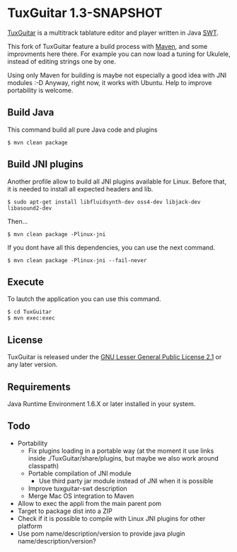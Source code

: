 TuxGuitar 1.3-SNAPSHOT
======================

[TuxGuitar](http://tuxguitar.herac.com.ar/) is a multitrack tablature editor and player written in Java [SWT](http://www.eclipse.org/swt/).

This fork of TuxGuitar feature a build process with [Maven](http://http://maven.apache.org/), and some improvments here there.
For example you can now load a tuning for Ukulele, instead of editing strings one by one.

Using only Maven for building is maybe not especially a good idea with JNI modules :-D Anyway, right now, it works with Ubuntu. Help to improve portability is welcome.

Build Java
----------

This command build all pure Java code and plugins

    $ mvn clean package

Build JNI plugins
-----------------

Another profile allow to build all JNI plugins available for Linux.
Before that, it is needed to install all expected headers and lib.

    $ sudo apt-get install libfluidsynth-dev oss4-dev libjack-dev libasound2-dev

Then...

    $ mvn clean package -Plinux-jni

If you dont have all this dependencies, you can use the next command.

    $ mvn clean package -Plinux-jni --fail-never

Execute
-------

To lautch the application you can use this command.

    $ cd TuxGuitar
    $ mvn exec:exec

License
-------
TuxGuitar is released under the [GNU Lesser General Public License 2.1](http://www.gnu.org/licenses/lgpl-2.1.html) or any later version.

Requirements
------------
Java Runtime Environment 1.6.X or later installed in your system.

Todo
----

* Portability
    * Fix plugins loading in a portable way (at the moment it use links inside ./TuxGuitar/share/plugins, but maybe we also work around classpath)
    * Portable compilation of JNI module
        * Use third party jar module instead of JNI when it is possible
    * Improve tuxguitar-swt description
    * Merge Mac OS integration to Maven
* Allow to exec the appli from the main parent pom
* Target to package dist into a ZIP
* Check if it is possible to compile with Linux JNI plugins for other platform
* Use pom name/description/version to provide java plugin name/description/version?
